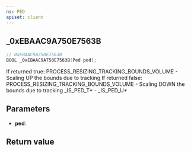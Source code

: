```yaml
---
ns: PED
apiset: client
---
```

## _0xEBAAC9A750E7563B

```c
// 0xEBAAC9A750E7563B
BOOL _0xEBAAC9A750E7563B(Ped ped);
```

If returned true: PROCESS_RESIZING_TRACKING_BOUNDS_VOLUME - Scaling UP the bounds due to tracking
If returned false: PROCESS_RESIZING_TRACKING_BOUNDS_VOLUME - Scaling DOWN the bounds due to tracking
_IS_PED_T* - _IS_PED_U*

## Parameters
* **ped**:

## Return value

